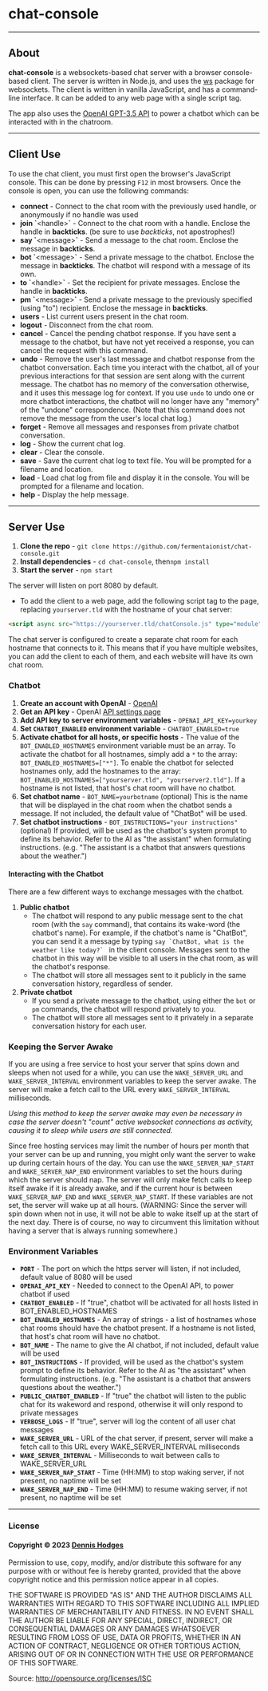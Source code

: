 # chat-console
---

## About

**chat-console** is a websockets-based chat server with a browser console-based client. The server is written in Node.js, and uses the [ws](https://www.npmjs.com/package/ws) package for websockets. The client is written in vanilla JavaScript, and has a command-line interface. It can be added to any web page with a single script tag.

The app also uses the [OpenAI GPT-3.5 API](https://platform.openai.com/docs/api-reference/) to power a chatbot which can be interacted with in the chatroom.

---

## Client Use

To use the chat client, you must first open the browser's JavaScript console. This can be done by pressing `F12` in most browsers. Once the console is open, you can use the following commands:

- **connect** - Connect to the chat room with the previously used handle, or anonymously if no handle was used
- **join \`**\<handle>**\`** - Connect to the chat room with a handle. Enclose the handle in **backticks**. (be sure to use *backticks*, not apostrophes!)
- **say \`**\<message>**\`** - Send a message to the chat room. Enclose the message in **backticks**.
- **bot \`**\<message>**\`** - Send a private message to the chatbot. Enclose the message in **backticks**. The chatbot will respond with a message of its own.
- **to \`**\<handle>**\`** - Set the recipient for private messages. Enclose the handle in **backticks**.
- **pm \`**\<message>**\`** - Send a private message to the previously specified (using "to") recipient. Enclose the message in **backticks**.
- **users** - List current users present in the chat room.
- **logout** - Disconnect from the chat room.
- **cancel** - Cancel the pending chatbot response. If you have sent a message to the chatbot, but have not yet received a response, you can cancel the request with this command.
- **undo** - Remove the user's last message and chatbot response from the chatbot conversation. Each time you interact with the chatbot, all of your previous interactions for that session are sent along with the current message. The chatbot has no memory of the conversation otherwise, and it uses this message log for context. If you use `undo` to undo one or more chatbot interactions, the chatbot will no longer have any "memory" of the "undone" correspondence. (Note that this command does not remove the message from the user's local chat log.)
- **forget** - Remove all messages and responses from private chatbot conversation.
- **log** - Show the current chat log.
- **clear** - Clear the console.
- **save** - Save the current chat log to text file. You will be prompted for a filename and location.
- **load** - Load chat log from file and display it in the console. You will be prompted for a filename and location.
- **help** - Display the help message.

---

## Server Use

1. **Clone the repo** - `git clone https://github.com/fermentaionist/chat-console.git`
2. **Install dependencies** - `cd chat-console`, then`npm install`
3. **Start the server** - `npm start`

The server will listen on port 8080 by default.

* To add the client to a web page, add the following script tag to the page, replacing `yourserver.tld` with the hostname of your chat server:

```html
<script async src="https://yourserver.tld/chatConsole.js" type="module" ></script>
```

The chat server is configured to create a separate chat room for each hostname that connects to it. This means that if you have multiple websites, you can add the client to each of them, and each website will have its own chat room.

### Chatbot

1. **Create an account with OpenAI** - [OpenAI](https://platform.openai.com/)
2. **Get an API key** - OpenAI [API settings page](https://platform.openai.com/account/api-keys)
3. **Add API key to server environment variables** - `OPENAI_API_KEY=yourkey`
4. **Set `CHATBOT_ENABLED` environment variable** - `CHATBOT_ENABLED=true`
5. **Activate chatbot for all hosts, or specific hosts** - The value of the `BOT_ENABLED_HOSTNAMES` environment variable must be an array. To activate the chatbot for all hostnames, simply add a `*` to the array: `BOT_ENABLED_HOSTNAMES=["*"]`. To enable the chatbot for selected hostnames only, add the hostnames to the array: `BOT_ENABLED_HOSTNAMES=["yourserver.tld", "yourserver2.tld"]`. If a hostname is not listed, that host's chat room will have no chatbot.
6. **Set chatbot name** - `BOT_NAME=yourbotname` (optional) This is the name that will be displayed in the chat room when the chatbot sends a message. If not included, the default value of "ChatBot" will be used.
7. **Set chatbot instructions** - `BOT_INSTRUCTIONS="your instructions"` (optional) If provided, will be used as the chatbot's system prompt to define its behavior. Refer to the AI as "the assistant" when formulating instructions. (e.g. "The assistant is a chatbot that answers questions about the weather.")

#### Interacting with the Chatbot
  There are a few different ways to exchange messages with the chatbot. 
  1. **Public chatbot**
      * The chatbot will respond to any public message sent to the chat room (with the `say` command), that contains its wake-word (the chatbot's name). For example, if the chatbot's name is "ChatBot", you can send it a message by typing ````say `ChatBot, what is the weather like today?` ```` in the client console. Messages sent to the chatbot in this way will be visible to all users in the chat room, as will the chatbot's response.
      * The chatbot will store all messages sent to it publicly in the same conversation history, regardless of sender.
  2. **Private chatbot**
      * If you send a private message to the chatbot, using either the `bot` or `pm` commands, the chatbot will respond privately to you. 
      * The chatbot will store all messages sent to it privately in a separate conversation history for each user.

### Keeping the Server Awake
If you are using a free service to host your server that spins down and sleeps when not used for a while, you can use the `WAKE_SERVER_URL` and `WAKE_SERVER_INTERVAL` environment variables to keep the server awake. The server will make a fetch call to the URL every `WAKE_SERVER_INTERVAL` milliseconds. 

*Using this method to keep the server awake may even be necessary in case the server doesn't "count" active websocket connections as activity, causing it to sleep while users are still connected.*

Since free hosting services may limit the number of hours per month that your server can be up and running, you might only want the server to wake up during certain hours of the day. You can use the `WAKE_SERVER_NAP_START` and `WAKE_SERVER_NAP_END` environment variables to set the hours during which the server should nap. The server will only make fetch calls to keep itself awake if it is already awake, and if the current hour is between `WAKE_SERVER_NAP_END` and `WAKE_SERVER_NAP_START`. If these variables are not set, the server will wake up at all hours. (WARNING: Since the server will spin down when not in use, it will not be able to wake itself up at the start of the next day. There is of course, no way to circumvent this limitation without having a server that is always running somewhere.)

### Environment Variables

- **`PORT`** - The port on which the https server will listen, if not included, default value of 8080 will be used
- **`OPENAI_API_KEY`** - Needed to connect to the OpenAI API, to power chatbot if used
- **`CHATBOT_ENABLED`** - If "true", chatbot will be activated for all hosts listed in BOT_ENABLED_HOSTNAMES
- **`BOT_ENABLED_HOSTNAMES`** - An array of strings - a list of hostnames whose chat rooms should have the chatbot present. If a hostname is not listed, that host's chat room will have no chatbot.
- **`BOT_NAME`** - The name to give the AI chatbot, if not included, default value will be used
- **`BOT_INSTRUCTIONS`** - If provided, will be used as the chatbot's system prompt to define its behavior. Refer to the AI as "the assistant" when formulating instructions. (e.g. "The assistant is a chatbot that answers questions about the weather.")
- **`PUBLIC_CHATBOT_ENABLED`** - If "true" the chatbot will listen to the public chat for its wakeword and respond, otherwise it will only respond to private messages
- **`VERBOSE_LOGS`** - If "true", server will log the content of all user chat messages
- **`WAKE_SERVER_URL`** - URL of the chat server, if present, server will make a fetch call to this URL every WAKE_SERVER_INTERVAL milliseconds
- **`WAKE_SERVER_INTERVAL`** - Milliseconds to wait between calls to WAKE_SERVER_URL
- **`WAKE_SERVER_NAP_START`** - Time (HH:MM) to stop waking server, if not present, no naptime will be set
- **`WAKE_SERVER_NAP_END`** - Time (HH:MM) to resume waking server, if not present, no naptime will be set

---

### License

#### Copyright © 2023 [Dennis Hodges](https://dennis-hodges.com)

Permission to use, copy, modify, and/or distribute this software for any purpose with or without fee is hereby granted, provided that the above copyright notice and this permission notice appear in all copies.

THE SOFTWARE IS PROVIDED "AS IS" AND THE AUTHOR DISCLAIMS ALL WARRANTIES WITH REGARD TO THIS SOFTWARE INCLUDING ALL IMPLIED WARRANTIES OF MERCHANTABILITY AND FITNESS. IN NO EVENT SHALL THE AUTHOR BE LIABLE FOR ANY SPECIAL, DIRECT, INDIRECT, OR CONSEQUENTIAL DAMAGES OR ANY DAMAGES WHATSOEVER RESULTING FROM LOSS OF USE, DATA OR PROFITS, WHETHER IN AN ACTION OF CONTRACT, NEGLIGENCE OR OTHER TORTIOUS ACTION, ARISING OUT OF OR IN CONNECTION WITH THE USE OR PERFORMANCE OF THIS SOFTWARE.

Source: http://opensource.org/licenses/ISC
